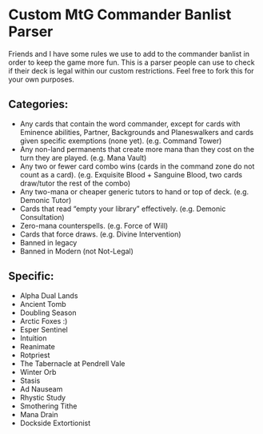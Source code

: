 # Custom MtG Commander Banlist Parser

Friends and I have some rules we use to add to the commander banlist in order to keep the game more fun. This is a parser people can use to check if their deck is legal within our custom restrictions. Feel free to fork this for your own purposes.

## Categories:
- Any cards that contain the word commander, except for cards with Eminence abilities, Partner, Backgrounds and Planeswalkers and cards given specific exemptions (none yet). (e.g. Command Tower)
- Any non-land permanents that create more mana than they cost on the turn they are played. (e.g. Mana Vault)
- Any two or fewer card combo wins (cards in the command zone do not count as a card). (e.g. Exquisite Blood + Sanguine Blood, two cards draw/tutor the rest of the combo)
- Any two-mana or cheaper generic tutors to hand or top of deck. (e.g. Demonic Tutor)
- Cards that read “empty your library” effectively. (e.g. Demonic Consultation)
- Zero-mana counterspells. (e.g. Force of Will)
- Cards that force draws. (e.g. Divine Intervention)
- Banned in legacy
- Banned in Modern (not Not-Legal)

## Specific:
- Alpha Dual Lands
- Ancient Tomb
- Doubling Season
- Arctic Foxes :)
- Esper Sentinel
- Intuition
- Reanimate
- Rotpriest
- The Tabernacle at Pendrell Vale 
- Winter Orb
- Stasis
- Ad Nauseam
- Rhystic Study
- Smothering Tithe
- Mana Drain
- Dockside Extortionist
